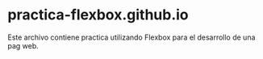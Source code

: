 # practica-flexbox.github.io
Este archivo contiene practica utilizando Flexbox para el desarrollo de una pag web.
